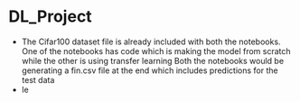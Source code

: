 # DL_Project
* The Cifar100 dataset file is already included with both the notebooks.
One of the notebooks has code which is making the model from scratch while the other is using transfer learning
Both the notebooks would be generating a fin.csv file at the end which includes predictions for the test data 
* le
